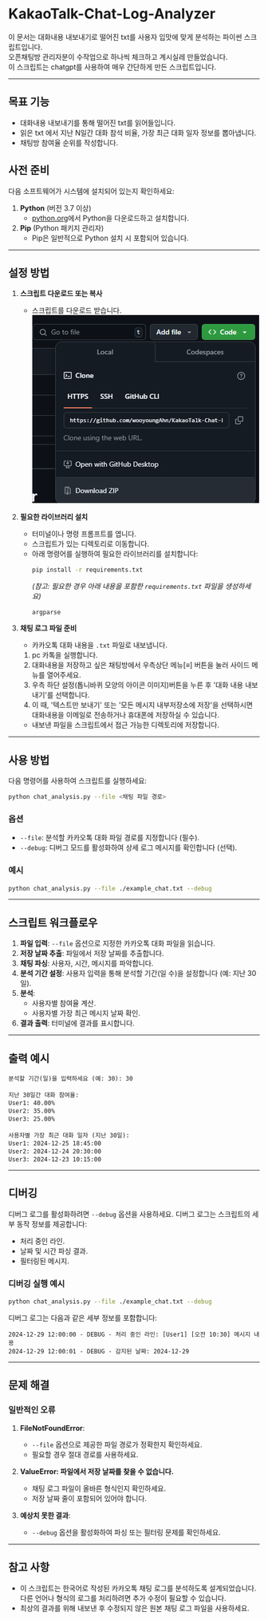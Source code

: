 # KakaoTalk-Chat-Log-Analyzer
이 문서는 대화내용 내보내기로 떨어진 txt를 사용자 입맛에 맞게 분석하는 파이썬 스크립트입니다.</br>
오픈채팅방 관리자분이 수작업으로 하나씩 체크하고 계시실레 만들었습니다.</br>
이 스크립트는 chatgpt를 사용하여 매우 간단하게 만든 스크립트입니다.</br>

---

## 목표 기능
- 대화내용 내보내기를 통해 떨어진 txt를 읽어들입니다.
- 읽은 txt 에서 지난 N일간 대화 참석 비율, 가장 최근 대화 일자 정보를 뽑아냅니다.
- 채팅방 참여율 순위를 작성합니다.

## 사전 준비

다음 소프트웨어가 시스템에 설치되어 있는지 확인하세요:

1. **Python** (버전 3.7 이상)
   - [python.org](https://www.python.org/)에서 Python을 다운로드하고 설치합니다.
2. **Pip** (Python 패키지 관리자)
   - Pip은 일반적으로 Python 설치 시 포함되어 있습니다.

---

## 설정 방법

1. **스크립트 다운로드 또는 복사**
   - 스크립트를 다운로드 받습니다.</br>
    ![alt text](./Images/image.png)
2. **필요한 라이브러리 설치**
   - 터미널이나 명령 프롬프트를 엽니다.
   - 스크립트가 있는 디렉토리로 이동합니다.
   - 아래 명령어를 실행하여 필요한 라이브러리를 설치합니다:
     ```bash
     pip install -r requirements.txt
     ```
     *(참고: 필요한 경우 아래 내용을 포함한 `requirements.txt` 파일을 생성하세요)*
     ```
     argparse
     ```

3. **채팅 로그 파일 준비**
   - 카카오톡 대화 내용을 `.txt` 파일로 내보냅니다.
    1. pc 카톡을 실행합니다.
    2. 대화내용을 저장하고 싶은 채팅방에서 우측상단 메뉴[≡] 버튼을 눌러 사이드 메뉴를 열어주세요.
    3. 우측 하단 설정(톱니바퀴 모양의 아이콘 이미지)버튼을 누른 후 '대화 내용 내보내기'를 선택합니다.
    4. 이 때,  '텍스트만 보내기' 또는 '모든 메시지 내부저장소에 저장'을 선택하시면 대화내용을 이메일로 전송하거나 휴대폰에 저장하실 수 있습니다. 
   - 내보낸 파일을 스크립트에서 접근 가능한 디렉토리에 저장합니다.

---

## 사용 방법

다음 명령어를 사용하여 스크립트를 실행하세요:

```bash
python chat_analysis.py --file <채팅 파일 경로>
```

### 옵션

- `--file`: 분석할 카카오톡 대화 파일 경로를 지정합니다 (필수).
- `--debug`: 디버그 모드를 활성화하여 상세 로그 메시지를 확인합니다 (선택).

### 예시

```bash
python chat_analysis.py --file ./example_chat.txt --debug
```

---

## 스크립트 워크플로우

1. **파일 입력**: `--file` 옵션으로 지정한 카카오톡 대화 파일을 읽습니다.
2. **저장 날짜 추출**: 파일에서 저장 날짜를 추출합니다.
3. **채팅 파싱**: 사용자, 시간, 메시지를 파악합니다.
4. **분석 기간 설정**: 사용자 입력을 통해 분석할 기간(일 수)을 설정합니다 (예: 지난 30일).
5. **분석**:
   - 사용자별 참여율 계산.
   - 사용자별 가장 최근 메시지 날짜 확인.
6. **결과 출력**: 터미널에 결과를 표시합니다.

---

## 출력 예시

```plaintext
분석할 기간(일)을 입력하세요 (예: 30): 30

지난 30일간 대화 참여율:
User1: 40.00%
User2: 35.00%
User3: 25.00%

사용자별 가장 최근 대화 일자 (지난 30일):
User1: 2024-12-25 18:45:00
User2: 2024-12-24 20:30:00
User3: 2024-12-23 10:15:00
```

---

## 디버깅

디버그 로그를 활성화하려면 `--debug` 옵션을 사용하세요. 디버그 로그는 스크립트의 세부 동작 정보를 제공합니다:

- 처리 중인 라인.
- 날짜 및 시간 파싱 결과.
- 필터링된 메시지.

### 디버깅 실행 예시

```bash
python chat_analysis.py --file ./example_chat.txt --debug
```

디버그 로그는 다음과 같은 세부 정보를 포함합니다:
```plaintext
2024-12-29 12:00:00 - DEBUG - 처리 중인 라인: [User1] [오전 10:30] 메시지 내용
2024-12-29 12:00:01 - DEBUG - 감지된 날짜: 2024-12-29
```

---

## 문제 해결

### 일반적인 오류

1. **FileNotFoundError**:
   - `--file` 옵션으로 제공한 파일 경로가 정확한지 확인하세요.
   - 필요할 경우 절대 경로를 사용하세요.

2. **ValueError: 파일에서 저장 날짜를 찾을 수 없습니다.**
   - 채팅 로그 파일이 올바른 형식인지 확인하세요.
   - 저장 날짜 줄이 포함되어 있어야 합니다.

3. **예상치 못한 결과**:
   - `--debug` 옵션을 활성화하여 파싱 또는 필터링 문제를 확인하세요.

---

## 참고 사항

- 이 스크립트는 한국어로 작성된 카카오톡 채팅 로그를 분석하도록 설계되었습니다. 다른 언어나 형식의 로그를 처리하려면 추가 수정이 필요할 수 있습니다.
- 최상의 결과를 위해 내보낸 후 수정되지 않은 원본 채팅 로그 파일을 사용하세요.


